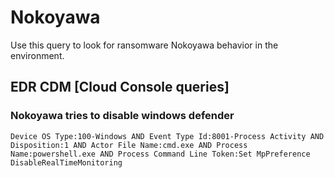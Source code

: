 # Nokoyawa

Use this query to look for ransomware Nokoyawa behavior in the environment.

## EDR CDM [Cloud Console queries]

### Nokoyawa tries to disable windows defender

```
Device OS Type:100-Windows AND Event Type Id:8001-Process Activity AND Disposition:1 AND Actor File Name:cmd.exe AND Process Name:powershell.exe AND Process Command Line Token:Set MpPreference DisableRealTimeMonitoring

```
